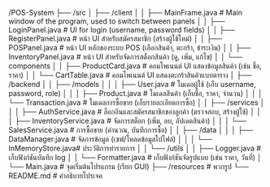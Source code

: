 /POS-System
├── /src
│   ├── /client
│   │   ├── MainFrame.java         # Main window of the program, used to switch between panels
│   │   ├── LoginPanel.java        # UI for login (username, password fields)
│   │   ├── RegisterPanel.java     # หน้า UI สำหรับสมัครสมาชิก (สร้างผู้ใช้ใหม่)
│   │   ├── POSPanel.java          # หน้า UI หลักของระบบ POS (เลือกสินค้า, ตะกร้า, ชำระเงิน)
│   │   ├── InventoryPanel.java    # หน้า UI สำหรับจัดการสต็อกสินค้า (ดู, เพิ่ม, แก้ไข)
│   │   └── components
│   │       ├── ProductCard.java   # คอมโพเนนต์ UI แสดงข้อมูลสินค้า (เช่น ชื่อ, ราคา)
│   │       └── CartTable.java     # คอมโพเนนต์ UI แสดงตะกร้าสินค้าแบบตาราง
│   ├── /backend
│   │   ├── /models
│   │   │   ├── User.java         # โมเดลผู้ใช้ (เก็บ username, password, role)
│   │   │   ├── Product.java      # โมเดลสินค้า (เก็บชื่อ, ราคา, จำนวน)
│   │   │   └── Transaction.java  # โมเดลการซื้อขาย (เก็บรายละเอียดการซื้อ)
│   │   ├── /services
│   │   │   ├── AuthService.java  # ล็อกอินและสมัครสมาชิกของลูกค้า (ตรวจสอบ, สร้างผู้ใช้)
│   │   │   ├── InventoryService.java # จัดการสต็อก (เพิ่ม, ลบ, อัปเดตสินค้า)
│   │   │   └── SalesService.java    # การซื้อขาย (คำนวณ, บันทึกการซื้อ)
│   │   ├── /data
│   │   │   ├── DataManager.java  # จัดการข้อมูล (เซฟ/โหลดข้อมูลไปไฟล์)
│   │   │   └── InMemoryStore.java# ประวัติการทำรายการ
│   │   └── /utils
│   │       ├── Logger.java       # เก็บฟังก์ชันบันทึก log
│   │       └── Formatter.java    # เก็บฟังก์ชันจัดรูปแบบ (เช่น ราคา, วันที่)
│   └── Main.java                  # จุดเริ่มต้นโปรแกรม (เรียก GUI)
├── /resources                     # พวกรูป
└── README.md                      # คำอธิบายโปรเจค